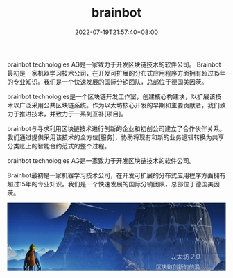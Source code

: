 ﻿---
weight: 
title: "brainbot"
description: "brainbot technologies AG是一家致力于开发区块链技术的软件公司"
date: 2022-07-19T21:57:40+08:00
lastmod: 2022-07-19T16:45:40+08:00
draft: false
authors: ["MineW"]
featuredImage: "brainbot.jpg"
link: "https://www.brainbot.com/"
tags: ["研究机构","brainbot"]
categories: ["navigation"]
navigation: ["研究机构"]
lightgallery: true
toc: true
pinned: false
recommend: false
recommend1: false
---
brainbot technologies AG是一家致力于开发区块链技术的软件公司。
Brainbot最初是一家机器学习技术公司，在开发可扩展的分布式应用程序方面拥有超过15年的专业知识。我们是一个快速发展的国际分销团队，总部位于德国美因茨。

brainbot technologies是一个区块链开发工作室，创建核心构建块，以扩展该技术以广泛采用公共区块链系统。作为以太坊核心开发的早期和主要贡献者，我们致力于推进技术，并致力于一系列互补[项目]。

brainbot与寻求利用区块链技术进行创新的企业和初创公司建立了合作伙伴关系。我们通过提供采用该技术的全方位[服务]，协助将现有和新的业务逻辑转换为共享分类账上的智能合约范式的整个过程。

brainbot technologies AG是一家致力于开发区块链技术的软件公司。

Brainbot最初是一家机器学习技术公司，在开发可扩展的分布式应用程序方面拥有超过15年的专业知识。我们是一个快速发展的国际分销团队，总部位于德国美因茨。

![image-20220719110712244](image-20220719110712244.png)